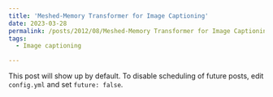 ```yaml
---
title: 'Meshed-Memory Transformer for Image Captioning'
date: 2023-03-28
permalink: /posts/2012/08/Meshed-Memory Transformer for Image Captioning/
tags:
  - Image captioning

---
```


This post will show up by default. To disable scheduling of future posts, edit `config.yml` and set `future: false`. 

